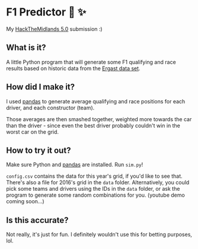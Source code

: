 # F1 Predictor :checkered_flag: :sparkles:

My [HackTheMidlands 5.0](https://hackthemidlands5.devpost.com/) submission :)

## What is it?

A little Python program that will generate some F1 qualifying and race results based on historic data from the [Ergast data set](http://ergast.com/mrd/).

## How did I make it?

I used [pandas](https://pandas.pydata.org/) to generate average qualifying and race positions for each driver, and each constructor (team).

Those averages are then smashed together, weighted more towards the car than the driver - since even the best driver probably couldn't win in the worst car on the grid.

## How to try it out?

Make sure Python and [pandas](https://pandas.pydata.org/pandas-docs/stable/getting_started/install.html) are installed. Run `sim.py`!

`config.csv` contains the data for this year's grid, if you'd like to see that. There's also a file for 2016's grid in the `data` folder.
Alternatively, you could pick some teams and drivers using the IDs in the `data` folder, or ask the program to generate some random combinations for you.
(youtube demo coming soon...)

## Is this accurate?

Not really, it's just for fun. I definitely wouldn't use this for betting purposes, lol.
